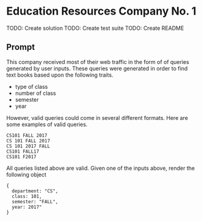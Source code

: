 # Education Resources Company No. 1
TODO: Create solution
TODO: Create test suite
TODO: Create README

## Prompt
This company received most of their web traffic in the form of of queries generated by user inputs. These queries were generated in order to find text books based upon the following traits.
* type of class
* number of class
* semester
* year

However, valid queries could come in several different formats.  Here are some examples of valid queries.

```
CS101 FALL 2017
CS 101 FALL 2017
CS 101 2017 FALL
CS101 FALL17
CS101 F2017
```
All queries listed above are valid.  Given one of the inputs above, render the following object
```
{
  department: "CS",
  class: 101,
  semester: "FALL",
  year: 2017"
}
```